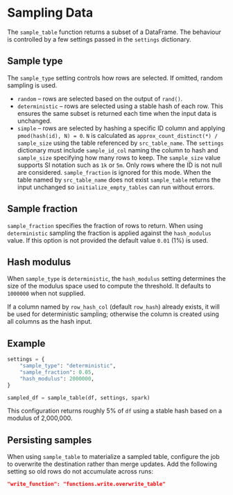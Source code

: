 # Sampling Data

The `sample_table` function returns a subset of a DataFrame. The
behaviour is controlled by a few settings passed in the `settings` dictionary.

## Sample type

The `sample_type` setting controls how rows are selected.
If omitted, random sampling is used.

* `random` – rows are selected based on the output of `rand()`.
* `deterministic` – rows are selected using a stable hash of each row. This
  ensures the same subset is returned each time when the input data is
  unchanged.
* `simple` – rows are selected by hashing a specific ID column and applying
  ``pmod(hash(id), N) = 0``. ``N`` is calculated as ``approx_count_distinct(*) /
  sample_size`` using the table referenced by ``src_table_name``. The ``settings``
  dictionary must include ``sample_id_col`` naming the column to hash and
  ``sample_size`` specifying how many rows to keep. The ``sample_size`` value
  supports SI notation such as ``1k`` or ``5m``. Only rows where the ID is not
  null are considered. ``sample_fraction`` is ignored for this mode. When the
  table named by ``src_table_name`` does not exist ``sample_table`` returns the
  input unchanged so ``initialize_empty_tables`` can run without errors.

## Sample fraction

`sample_fraction` specifies the fraction of rows to return. When using
`deterministic` sampling the fraction is applied against the `hash_modulus`
value. If this option is not provided the default value `0.01` (1%) is used.

## Hash modulus

When `sample_type` is `deterministic`, the `hash_modulus` setting determines the
size of the modulus space used to compute the threshold. It defaults to
`1000000` when not supplied.

If a column named by `row_hash_col` (default `row_hash`) already exists, it will
be used for deterministic sampling; otherwise the column is created using all
columns as the hash input.

## Example

```python
settings = {
    "sample_type": "deterministic",
    "sample_fraction": 0.05,
    "hash_modulus": 2000000,
}

sampled_df = sample_table(df, settings, spark)
```

This configuration returns roughly 5% of `df` using a stable hash based on a
modulus of 2,000,000.

## Persisting samples

When using `sample_table` to materialize a sampled table, configure the job to
overwrite the destination rather than merge updates. Add the following setting
so old rows do not accumulate across runs:

```json
"write_function": "functions.write.overwrite_table"
```

